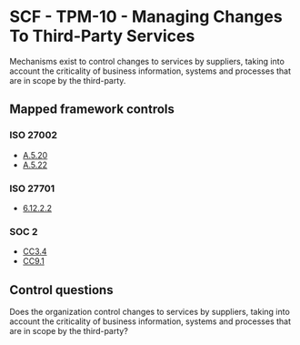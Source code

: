 # SCF - TPM-10 - Managing Changes To Third-Party Services
Mechanisms exist to control changes to services by suppliers, taking into account the criticality of business information, systems and processes that are in scope by the third-party.
## Mapped framework controls
### ISO 27002
- [A.5.20](../iso27002/a-5.md#a520)
- [A.5.22](../iso27002/a-5.md#a522)
  
### ISO 27701
- [6.12.2.2](../iso27701/61222.md)
  
### SOC 2
- [CC3.4](../soc2/cc34.md)
- [CC9.1](../soc2/cc91.md)
  
## Control questions
Does the organization control changes to services by suppliers, taking into account the criticality of business information, systems and processes that are in scope by the third-party?
  